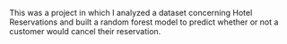 This was a project in which I analyzed a dataset concerning Hotel Reservations and built a random forest model to predict whether or not a customer would cancel their reservation.
